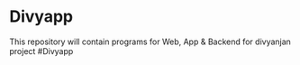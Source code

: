 # Divyapp
This repository will contain programs for  Web, App & Backend for divyanjan project #Divyapp
